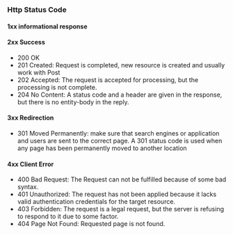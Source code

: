 ### Http Status Code
#### 1xx informational response
#### 2xx Success
- 200 OK
- 201 Created: Request is completed, new resource is created and usually work with Post
- 202 Accepted: The request is accepted for processing, but the processing is not complete.
- 204 No Content: A status code and a header are given in the response, but there is no entity-body in the reply.
#### 3xx Redirection
- 301 Moved Permanently: make sure that search engines or application and users are sent to the correct page. A 301 status code is used when any page has been permanently moved to another location
#### 4xx Client Error
- 400 Bad Request: The Request can not be fulfilled because of some bad syntax.
- 401 Unauthorized: The request has not been applied because it lacks valid authentication credentials for the target resource.
- 403 Forbidden: The request is a legal request, but the server is refusing to respond to it due to some factor.
- 404 Page Not Found: Requested page is not found.
<!--stackedit_data:
eyJoaXN0b3J5IjpbMTA3MTQzMjgyMCwxNjk3MzAxMTM0LDczMD
k5ODExNl19
-->